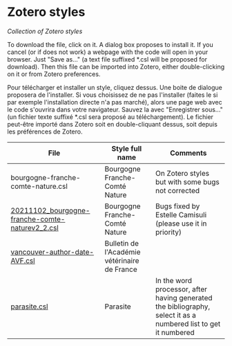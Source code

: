 # Zotero styles
 *Collection of Zotero styles*
 
 To download the file, click on it.  A dialog box proposes to install it. If you cancel (or if does not work) a webpage with the code will open in your browser. Just "Save as..." (a text file suffixed *.csl will be proposed for download). Then this file can be imported into Zotero, either double-clicking on it or from Zotero preferences.

Pour télécharger et installer un style, cliquez dessus. Une boite de dialogue proposera de l'installer. Si vous choisissez de ne pas l'installer (faites le si par exemple l'installation directe n'a pas marché), alors une page web avec le code s'ouvrira dans votre navigateur. Sauvez la avec "Enregistrer sous..." (un fichier texte suffixé *.csl sera proposé au téléchargement). Le fichier peut-être importé dans Zotero soit en double-cliquant dessus, soit depuis les préférences de Zotero.

| File | Style full name | Comments|
| --- | --- |---|
| bourgogne-franche-comte-nature.csl | Bourgogne Franche-Comté Nature |On Zotero styles but with some bugs not corrected|
| [20211102_bourgogne-franche-comte-naturev2_2.csl](https://raw.githubusercontent.com/pgiraudoux/Zotero-styles-PG/master/20211102_bourgogne-franche-comte-naturev2_2.csl) | Bourgogne Franche-Comté Nature | Bugs fixed by Estelle Camisuli (please use it in priority)|
| [vancouver-author-date-AVF.csl](https://raw.githubusercontent.com/pgiraudoux/Zotero-styles-PG/master/vancouver-author-date-AVF.csl) | Bulletin de l'Académie vétérinaire de France | |
| [parasite.csl](https://raw.githubusercontent.com/pgiraudoux/Zotero-styles-PG/master/parasite.csl) | Parasite |In the word processor, after having generated the bibliography, select it as a numbered list to get it numbered|



